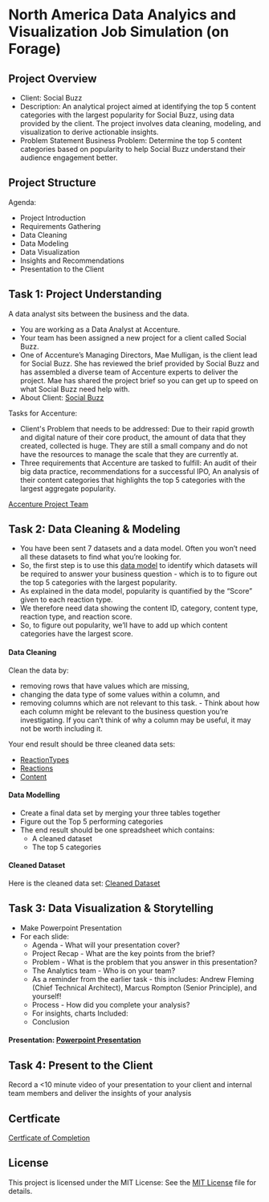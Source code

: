 # North America Data Analyics and Visualization Job Simulation (on Forage)

## Project Overview
* Client: Social Buzz
* Description: An analytical project aimed at identifying the top 5 content categories with the largest popularity for Social Buzz, using data provided by the client. The project involves data cleaning, modeling, and visualization to derive actionable insights.
* Problem Statement Business Problem: Determine the top 5 content categories based on popularity to help Social Buzz understand their audience engagement better.

## Project Structure
Agenda:
* Project Introduction
* Requirements Gathering
* Data Cleaning
* Data Modeling
* Data Visualization
* Insights and Recommendations
* Presentation to the Client


## Task 1: Project Understanding

A data analyst sits between the business and the data.
* You are working as a Data Analyst at Accenture.
* Your team has been assigned a new project for a client called Social Buzz.
* One of Accenture’s Managing Directors, Mae Mulligan, is the client lead for Social Buzz. She has reviewed the brief provided by Social Buzz and has assembled a diverse team of Accenture experts to deliver the project. Mae has shared the project brief so you can get up to speed on what Social Buzz need help with.
* About Client: [Social Buzz](https://github.com/paridhijain5/Portfolio/blob/main/Accenture%20North%20America%20Data%20Analytics%20and%20Visualization%20Job%20Simulation/Social%20Buzz.pdf)

Tasks for Accenture:
* Client's Problem that needs to be addressed: Due to their rapid growth and digital nature of their core product, the amount of data that they created, collected is huge. They are still a small company and do not have the resources to manage the scale that they are currently at.
* Three requirements that Accenture are tasked to fulfill: An audit of their big data practice, recommendations for a successful IPO, An analysis of their content categories that highlights the top 5 categories with the largest aggregate popularity.

[Accenture Project Team](https://github.com/paridhijain5/Portfolio/blob/main/Accenture%20North%20America%20Data%20Analytics%20and%20Visualization%20Job%20Simulation/Project%20Team.png)


## Task 2: Data Cleaning & Modeling

* You have been sent 7 datasets and a data model. Often you won’t need all these datasets to find what you’re looking for.
* So, the first step is to use this [data model](https://github.com/paridhijain5/Portfolio/blob/main/Accenture%20North%20America%20Data%20Analytics%20and%20Visualization%20Job%20Simulation/Data%20model.pdf) to identify which datasets will be required to answer your business question - which is to to figure out the top 5 categories with the largest popularity.
* As explained in the data model, popularity is quantified by the “Score” given to each reaction type.
* We therefore need data showing the content ID, category, content type, reaction type, and reaction score.
* So, to figure out popularity, we’ll have to add up which content categories have the largest score.

#### Data Cleaning
Clean the data by:
* removing rows that have values which are missing,
* changing the data type of some values within a column, and
* removing columns which are not relevant to this task.
            - Think about how each column might be relevant to the business question you’re investigating. If you can’t think of why a column may be useful, it may not be worth including it.

Your end result should be three cleaned data sets:
* [ReactionTypes](https://github.com/paridhijain5/Portfolio/blob/main/Accenture%20North%20America%20Data%20Analytics%20and%20Visualization%20Job%20Simulation/ReactionTypes.xlsx)
* [Reactions](https://github.com/paridhijain5/Portfolio/blob/main/Accenture%20North%20America%20Data%20Analytics%20and%20Visualization%20Job%20Simulation/Reactions.xlsx)
* [Content](https://github.com/paridhijain5/Portfolio/blob/main/Accenture%20North%20America%20Data%20Analytics%20and%20Visualization%20Job%20Simulation/Content.xlsx)

#### Data Modelling
* Create a final data set by merging your three tables together
* Figure out the Top 5 performing categories
* The end result should be one spreadsheet which contains:
     - A cleaned dataset
     - The top 5 categories

#### Cleaned Dataset
Here is the cleaned data set: [Cleaned Dataset](https://github.com/paridhijain5/Portfolio/blob/main/Accenture%20North%20America%20Data%20Analytics%20and%20Visualization%20Job%20Simulation/Cleaned%20dataset.csv)


## Task 3: Data Visualization & Storytelling

* Make Powerpoint Presentation
* For each slide: 
    - Agenda - What will your presentation cover?
    - Project Recap - What are the key points from the brief?
    - Problem - What is the problem that you answer in this presentation?
    - The Analytics team - Who is on your team?
    - As a reminder from the earlier task - this includes: Andrew Fleming (Chief Technical Architect), Marcus Rompton (Senior Principle), and yourself!
    - Process - How did you complete your analysis?
    - For insights, charts Included:
    - Conclusion

 #### Presentation: [Powerpoint Presentation](https://github.com/paridhijain5/Portfolio/blob/main/Accenture%20North%20America%20Data%20Analytics%20and%20Visualization%20Job%20Simulation/Powerpoint%20Presentation.pptx)


## Task 4: Present to the Client
Record a <10 minute video of your presentation to your client and internal team members and deliver the insights of your analysis


## Certficate
[Certficate of Completion](https://github.com/paridhijain5/Portfolio/blob/main/Accenture%20North%20America%20Data%20Analytics%20and%20Visualization%20Job%20Simulation/Completion%20Certificate.pdf)


## License
This project is licensed under the MIT License: See the [MIT License](https://github.com/paridhijain5/Portfolio/blob/main/LICENSE) file for details.
